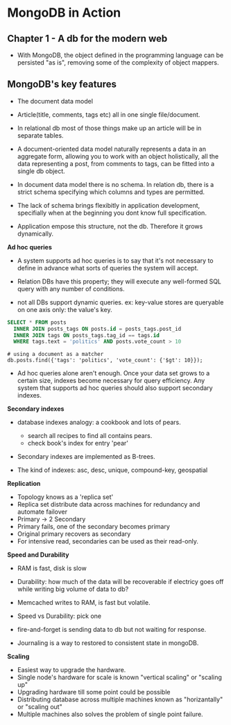 # MongoDB in Action


## Chapter 1 - A db for the modern web

- With MongoDB, the object defined in the programming language can be persisted
  "as is", removing some of the complexity of object mappers.

## MongoDB's key features

* The document data model

- Article(title, comments, tags etc) all in one single file/document.
- In relational db most of those things make up an article will be in separate tables.

- A document-oriented data model naturally represents a data in an aggregate
  form, allowing you to work with an object holistically, all the data
  representing a post, from comments to tags, can be fitted into a single db
  object.

- In document data model there is no schema. In relation db, there is a strict
  schema specifying which columns and types are permitted.

- The lack of schema brings flexibitly in application development, specifially
  when at the beginning you dont know full specification.

- Application empose this structure, not the db. Therefore it grows dynamically.

**Ad hoc queries**

- A system supports ad hoc queries is to say that it's not necessary to define
  in advance what sorts of queries the system will accept.

- Relation DBs have this property; they will execute any well-formed SQL query
  with any number of conditions.

- not all DBs support dynamic queries. ex: key-value stores are queryable on one
  axis only: the value's key.

```sql
SELECT * FROM posts
  INNER JOIN posts_tags ON posts.id = posts_tags.post_id
  INNER JOIN tags ON posts_tags.tag_id == tags.id
  WHERE tags.text = 'politics' AND posts.vote_count > 10
```

```shell
# using a document as a matcher
db.posts.find({'tags': 'politics', 'vote_count': {'$gt': 10}});
```
- Ad hoc queries alone aren't enough. Once your data set grows to a certain
  size, indexes become necessary for query efficiency. Any system that supports
  ad hoc queries should also support secondary indexes.

**Secondary indexes**

- database indexes analogy: a cookbook and lots of pears.
  - search all recipes to find all contains pears.
  - check book's index for entry 'pear'

- Secondary indexes are implemented as B-trees.

- The kind of indexes: asc, desc, unique, compound-key, geospatial

**Replication**

- Topology knows as a 'replica set'
- Replica set distribute data across machines for redundancy and automate failover
- Primary -> 2 Secondary
- Primary fails, one of the secondary becomes primary
- Original primary recovers as secondary
- For intensive read, secondaries can be used as their read-only.

**Speed and Durability**

- RAM is fast, disk is slow
- Durability: how much of the data will be recoverable if electricy goes off
  while writing big volume of data to db?
- Memcached writes to RAM, is fast but volatile.
- Speed vs Durability: pick one

- fire-and-forget is sending data to db but not waiting for response.
- Journaling is a way to restored to consistent state in mongoDB.

**Scaling**

- Easiest way to upgrade the hardware.
- Single node's hardware for scale is known "vertical scaling" or "scaling up"
- Upgrading hardware till some point could be possible
- Distributing database across multiple machines known as "horizantally" or "scaling out"
- Multiple machines also solves the problem of single point failure.
